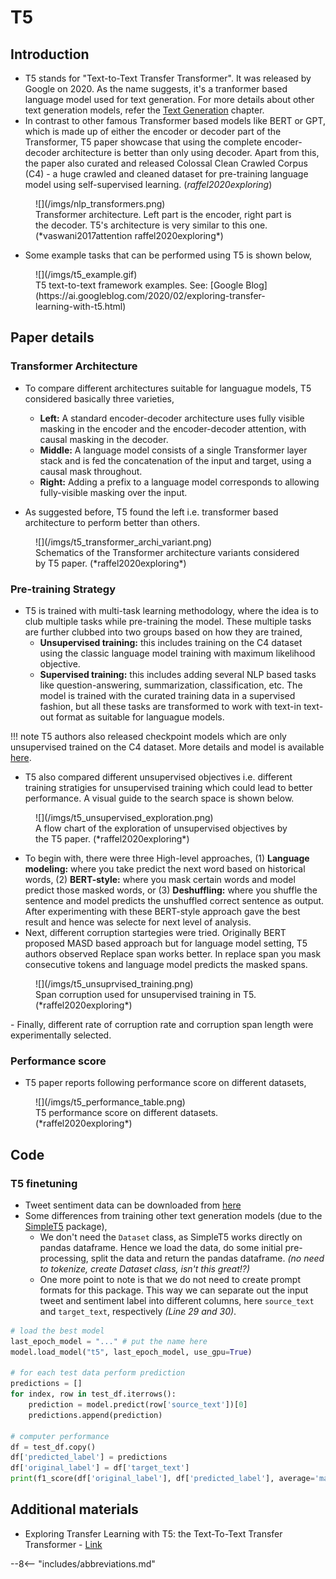T5
=========

## Introduction

- T5 stands for "Text-to-Text Transfer Transformer". It was released by Google on 2020. As the name suggests, it's a tranformer based language model used for text generation. For more details about other text generation models, refer the [Text Generation](text_generation.md) chapter. 
- In contrast to other famous Transformer based models like BERT or GPT, which is made up of either the encoder or decoder part of the Transformer, T5 paper showcase that using the complete encoder-decoder architecture is better than only using decoder. Apart from this, the paper also curated and released  Colossal Clean Crawled Corpus (C4) -  a huge crawled and cleaned dataset for pre-training language model using self-supervised learning. (*raffel2020exploring*) 

<figure markdown> 
        ![](/imgs/nlp_transformers.png)
        <figcaption>Transformer architecture. Left part is the encoder, right part is the decoder. T5's architecture is very similar to this one. (*vaswani2017attention raffel2020exploring*)</figcaption>
        </figure>

- Some example tasks that can be performed using T5 is shown below, 

<figure markdown> 
        ![](/imgs/t5_example.gif)
        <figcaption>T5 text-to-text framework examples. See: [Google Blog](https://ai.googleblog.com/2020/02/exploring-transfer-learning-with-t5.html)</figcaption>
        </figure>

## Paper details

### Transformer Architecture 

- To compare different architectures suitable for languague models, T5 considered basically three varieties,
  - **Left:** A standard encoder-decoder architecture uses fully visible masking in the encoder and the encoder-decoder attention, with causal masking in the decoder.
  - **Middle:** A language model consists of a single Transformer layer stack and is fed the concatenation of the input and target, using a causal mask throughout.
  - **Right:** Adding a prefix to a language model corresponds to allowing fully-visible masking over the input.

- As suggested before, T5 found the left i.e. transformer based architecture to perform better than others.

<figure markdown> 
        ![](/imgs/t5_transformer_archi_variant.png)
        <figcaption>Schematics of the Transformer architecture variants considered by T5 paper. (*raffel2020exploring*)</figcaption>
        </figure>

### Pre-training Strategy 

- T5 is trained with multi-task learning methodology, where the idea is to club multiple tasks while pre-training the model. These multiple tasks are further clubbed into two groups based on how they are trained, 
  - **Unsupervised training:** this includes training on the C4 dataset using the classic language model training with maximum likelihood objective.
  - **Supervised training:** this includes adding several NLP based tasks like question-answering, summarization, classification, etc. The model is trained with the curated training data in a supervised fashion, but all these tasks are transformed to work with text-in text-out format as suitable for languague models.

!!! note
    T5 authors also released checkpoint models which are only unsupervised trained on the C4 dataset. More details and model is available [here](https://github.com/google-research/text-to-text-transfer-transformer/blob/main/released_checkpoints.md). 

- T5 also compared different unsupervised objectives i.e. different training stratigies for unsupervised training which could lead to better performance. A visual guide to the search space is shown below.

<figure markdown> 
        ![](/imgs/t5_unsupervised_exploration.png)
        <figcaption>A flow chart of the exploration of unsupervised objectives by the T5 paper. (*raffel2020exploring*)</figcaption>
        </figure>

- To begin with, there were three High-level approaches, (1) **Language modeling:** where you take predict the next word based on historical words, (2) **BERT-style:** where you mask certain words and model predict those masked words, or (3) **Deshuffling:** where you shuffle the sentence and model predicts the unshuffled correct sentence as output. After experimenting with these BERT-style approach gave the best result and hence was selecte for next level of analysis.
-  Next, different corruption startegies were tried. Originally BERT proposed MASD based approach but for language model setting, T5 authors observed Replace span works better. In replace span you mask consecutive tokens and language model predicts the masked spans.

<figure markdown> 
        ![](/imgs/t5_unsuprvised_training.png)
        <figcaption>Span corruption used for unsupervised training in T5. (*raffel2020exploring*)</figcaption>
        </figure>
- Finally, different rate of corruption rate and corruption span length were experimentally selected.

### Performance score

- T5 paper reports following performance score on different datasets,

<figure markdown> 
        ![](/imgs/t5_performance_table.png)
        <figcaption>T5 performance score on different datasets. (*raffel2020exploring*)</figcaption>
        </figure>

## Code

### T5 finetuning

- Tweet sentiment data can be downloaded from [here](https://www.kaggle.com/kazanova/sentiment140)
- Some differences from training other text generation models (due to the [SimpleT5](https://github.com/Shivanandroy/simpleT5) package),
    - We don't need the `Dataset` class, as SimpleT5 works directly on pandas dataframe. Hence we load the data, do some initial pre-processing, split the data and return the pandas dataframe. *(no need to tokenize, create Dataset class, isn't this great!?)*
    - One more point to note is that we do not need to create prompt formats for this package. This way we can separate out the input tweet and sentiment label into different columns, here `source_text` and `target_text`, respectively *(Line 29 and 30)*.

``` python linenums="1"
# load the best model
last_epoch_model = "..." # put the name here
model.load_model("t5", last_epoch_model, use_gpu=True)

# for each test data perform prediction
predictions = []
for index, row in test_df.iterrows():
    prediction = model.predict(row['source_text'])[0]
    predictions.append(prediction)

# computer performance
df = test_df.copy()
df['predicted_label'] = predictions
df['original_label'] = df['target_text']
print(f1_score(df['original_label'], df['predicted_label'], average='macro'))
```

## Additional materials

- Exploring Transfer Learning with T5: the Text-To-Text Transfer Transformer - [Link](https://ai.googleblog.com/2020/02/exploring-transfer-learning-with-t5.html)

--8<-- "includes/abbreviations.md"
